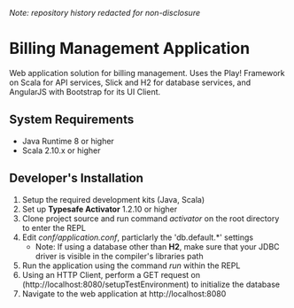 *Note: repository history redacted for non-disclosure*

Billing Management Application
========================================

Web application solution for billing management. Uses the Play! Framework on Scala for API services, Slick and H2 for database services, and AngularJS with Bootstrap for its UI Client.

## System Requirements

- Java Runtime 8 or higher
- Scala 2.10.x or higher

## Developer's Installation

1. Setup the required development kits (Java, Scala)
2. Set up  **Typesafe Activator** 1.2.10 or higher
3. Clone project source and run command *activator* on the root directory to enter the REPL
4. Edit *conf/application.conf*, particlarly the 'db.default.*' settings
	- Note: If using a database other than **H2**, make sure that your JDBC driver is visible in the compiler's libraries path
5. Run the application using the command *run* within the REPL
6. Using an HTTP Client, perform a GET request on (http://localhost:8080/setupTestEnvironment) to initialize the database
7. Navigate to the web application at http://localhost:8080

